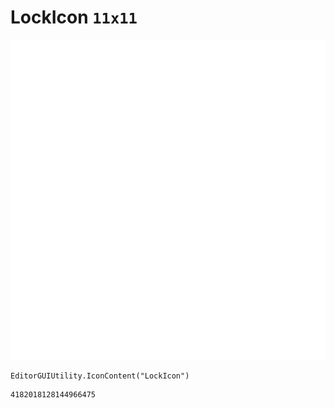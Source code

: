 # LockIcon `11x11`
<img src="/img/LockIcon.png" width=512 height=512>

``` CSharp
EditorGUIUtility.IconContent("LockIcon")
```
```
4182018128144966475
```
